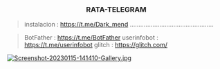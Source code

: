 <h3 align="center"> RATA-TELEGRAM </h3>

> instalacion : https://t.me/Dark_mend
> ................................................


> BotFather : https://t.me/BotFather
> userinfobot : https://t.me/userinfobot
> glitch : https://glitch.com/


[![Screenshot-20230115-141410-Gallery.jpg](https://i.postimg.cc/fL9qDpbk/Screenshot-20230115-141410-Gallery.jpg)](https://postimg.cc/XGnkg2d0)


